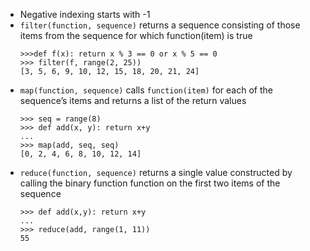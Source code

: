 * Negative indexing starts with -1
* `filter(function, sequence)` returns a sequence consisting of those items from the sequence for which function(item) is true
    ~~~
    >>>def f(x): return x % 3 == 0 or x % 5 == 0
    >>> filter(f, range(2, 25))
    [3, 5, 6, 9, 10, 12, 15, 18, 20, 21, 24]
    ~~~
* `map(function, sequence)` calls `function(item)` for each of the sequence’s items and returns a list of the return values
    ~~~
    >>> seq = range(8)
    >>> def add(x, y): return x+y
    ...
    >>> map(add, seq, seq)
    [0, 2, 4, 6, 8, 10, 12, 14]
* `reduce(function, sequence)` returns a single value constructed by calling the binary function function on the first two items of the sequence
    ~~~
    >>> def add(x,y): return x+y
    ...
    >>> reduce(add, range(1, 11))
    55





